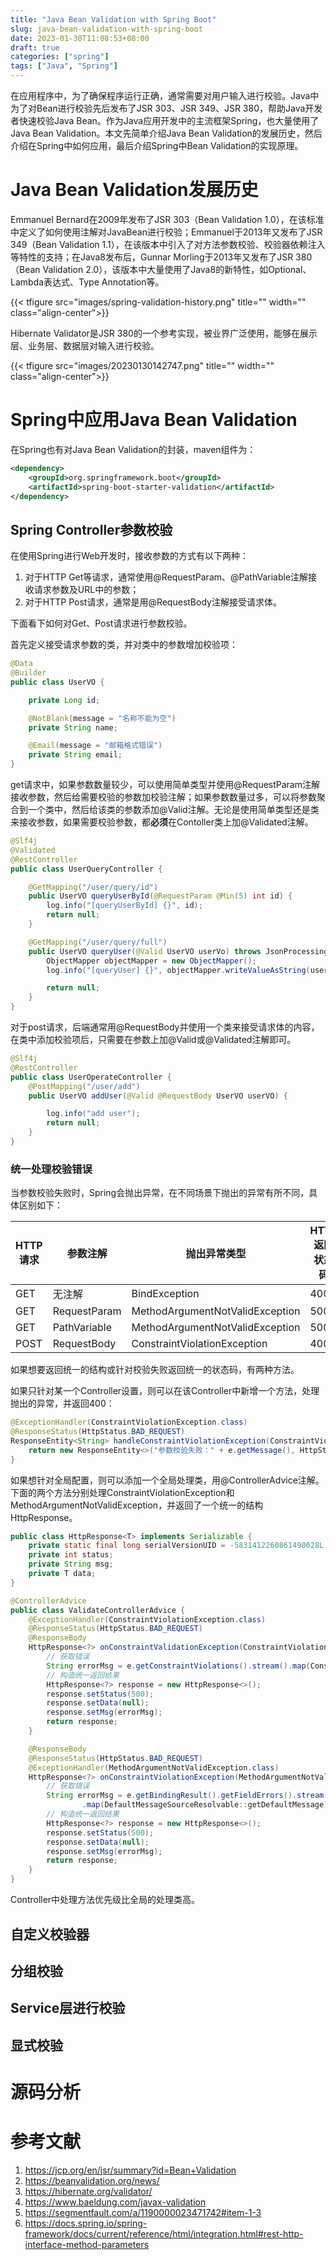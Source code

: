 ```yaml
---
title: "Java Bean Validation with Spring Boot"
slug: java-bean-validation-with-spring-boot
date: 2023-01-30T11:08:53+08:00
draft: true
categories: ["spring"]
tags: ["Java", "Spring"]
---
```


在应用程序中，为了确保程序运行正确，通常需要对用户输入进行校验。Java中为了对Bean进行校验先后发布了JSR 303、JSR 349、JSR 380，帮助Java开发者快速校验Java Bean。作为Java应用开发中的主流框架Spring，也大量使用了Java Bean Validation。本文先简单介绍Java Bean Validation的发展历史，然后介绍在Spring中如何应用，最后介绍Spring中Bean Validation的实现原理。

<!--more-->

# Java Bean Validation发展历史

Emmanuel Bernard在2009年发布了JSR 303（Bean Validation 1.0），在该标准中定义了如何使用注解对JavaBean进行校验；Emmanuel于2013年又发布了JSR 349（Bean Validation 1.1），在该版本中引入了对方法参数校验、校验器依赖注入等特性的支持；在Java8发布后，Gunnar Morling于2013年又发布了JSR 380（Bean Validation 2.0），该版本中大量使用了Java8的新特性，如Optional、Lambda表达式、Type Annotation等。

{{< tfigure src="images/spring-validation-history.png" title="" width="" class="align-center">}}

Hibernate Validator是JSR 380的一个参考实现，被业界广泛使用，能够在展示层、业务层、数据层对输入进行校验。

{{< tfigure src="images/20230130142747.png" title="" width="" class="align-center">}}

# Spring中应用Java Bean Validation

在Spring也有对Java Bean Validation的封装，maven组件为：

```xml
<dependency>
    <groupId>org.springframework.boot</groupId>
    <artifactId>spring-boot-starter-validation</artifactId>
</dependency>
```

## Spring Controller参数校验

在使用Spring进行Web开发时，接收参数的方式有以下两种：

1. 对于HTTP Get等请求，通常使用@RequestParam、@PathVariable注解接收请求参数及URL中的参数；
2. 对于HTTP Post请求，通常是用@RequestBody注解接受请求体。

下面看下如何对Get、Post请求进行参数校验。

首先定义接受请求参数的类，并对类中的参数增加校验项：

```java
@Data
@Builder
public class UserVO {

    private Long id;

    @NotBlank(message = "名称不能为空")
    private String name;

    @Email(message = "邮箱格式错误")
    private String email;
}
```

get请求中，如果参数数量较少，可以使用简单类型并使用@RequestParam注解接收参数，然后给需要校验的参数加校验注解；如果参数数量过多，可以将参数聚合到一个类中，然后给该类的参数添加@Valid注解。无论是使用简单类型还是类来接收参数，如果需要校验参数，都**必须**在Contoller类上加@Validated注解。

```java
@Slf4j
@Validated
@RestController
public class UserQueryController {

    @GetMapping("/user/query/id")
    public UserVO queryUserById(@RequestParam @Min(5) int id) {
        log.info("[queryUserById] {}", id);
        return null;
    }

    @GetMapping("/user/query/full")
    public UserVO queryUser(@Valid UserVO userVo) throws JsonProcessingException {
        ObjectMapper objectMapper = new ObjectMapper();
        log.info("[queryUser] {}", objectMapper.writeValueAsString(userVo));

        return null;
    }
}
```

对于post请求，后端通常用@RequestBody并使用一个类来接受请求体的内容，在类中添加校验项后，只需要在参数上加@Valid或@Validated注解即可。

```java
@Slf4j
@RestController
public class UserOperateController {
    @PostMapping("/user/add")
    public UserVO addUser(@Valid @RequestBody UserVO userVO) {

        log.info("add user");
        return null;
    }
}
```

### 统一处理校验错误

当参数校验失败时，Spring会抛出异常，在不同场景下抛出的异常有所不同，具体区别如下：

| HTTP请求 | 参数注解     | 抛出异常类型                    | HTTP 返回状态码 |
| -------- | ------------ | ------------------------------- | --------------- |
| GET      | 无注解       | BindException                   | 400             |
| GET      | RequestParam | MethodArgumentNotValidException | 500             |
| GET      | PathVariable | MethodArgumentNotValidException | 500             |
| POST     | RequestBody  | ConstraintViolationException    | 400             |

如果想要返回统一的结构或针对校验失败返回统一的状态码，有两种方法。

如果只针对某一个Controller设置，则可以在该Controller中新增一个方法，处理抛出的异常，并返回400：

```java
@ExceptionHandler(ConstraintViolationException.class)
@ResponseStatus(HttpStatus.BAD_REQUEST)
ResponseEntity<String> handleConstraintViolationException(ConstraintViolationException e) {
    return new ResponseEntity<>("参数校验失败：" + e.getMessage(), HttpStatus.BAD_REQUEST);
}
```

如果想针对全局配置，则可以添加一个全局处理类，用@ControllerAdvice注解。下面的两个方法分别处理ConstraintViolationException和MethodArgumentNotValidException，并返回了一个统一的结构HttpResponse。

```java
public class HttpResponse<T> implements Serializable {
    private static final long serialVersionUID = -5831412260861490028L;
    private int status;
    private String msg;
    private T data;
}
```

```java
@ControllerAdvice
public class ValidateControllerAdvice {
    @ExceptionHandler(ConstraintViolationException.class)
    @ResponseStatus(HttpStatus.BAD_REQUEST)
    @ResponseBody
    HttpResponse<?> onConstraintValidationException(ConstraintViolationException e) {
        // 获取错误
        String errorMsg = e.getConstraintViolations().stream().map(ConstraintViolation::getMessage).collect(Collectors.joining(" "));
        // 构造统一返回结果
        HttpResponse<?> response = new HttpResponse<>();
        response.setStatus(500);
        response.setData(null);
        response.setMsg(errorMsg);
        return response;
    }

    @ResponseBody
    @ResponseStatus(HttpStatus.BAD_REQUEST)
    @ExceptionHandler(MethodArgumentNotValidException.class)
    HttpResponse<?> onConstraintViolationException(MethodArgumentNotValidException e) {
        // 获取错误
        String errorMsg = e.getBindingResult().getFieldErrors().stream()
                .map(DefaultMessageSourceResolvable::getDefaultMessage).collect(Collectors.joining(" "));
        // 构造统一返回结果
        HttpResponse<?> response = new HttpResponse<>();
        response.setStatus(500);
        response.setData(null);
        response.setMsg(errorMsg);
        return response;
    }
}
```

Controller中处理方法优先级比全局的处理类高。

## 自定义校验器

## 分组校验

## Service层进行校验

## 显式校验



# 源码分析

# 参考文献

1. https://jcp.org/en/jsr/summary?id=Bean+Validation
2. https://beanvalidation.org/news/
3. https://hibernate.org/validator/
4. https://www.baeldung.com/javax-validation
5. https://segmentfault.com/a/1190000023471742#item-1-3
6. https://docs.spring.io/spring-framework/docs/current/reference/html/integration.html#rest-http-interface-method-parameters
